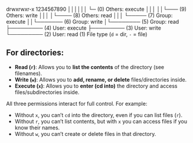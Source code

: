 drwxrwxr-x
1234567890
││││││ └─  (0) Others: execute
│││ ││└─── (9) Others: write
│││ │└──── (8) Others: read
│││ └───── (7) Group: execute
││└─────── (6) Group: write
│└──────── (5) Group: read
├───────── (4) User: execute
├───────── (3) User: write
└───────── (2) User: read
           (1) File type (`d` = dir, `-` = file)


## For directories:

- **Read (`r`)**: Allows you to **list the contents** of the directory (see filenames).
- **Write (`w`)**: Allows you to **add, rename, or delete** files/directories inside.
- **Execute (`x`)**: Allows you to **enter (cd into)** the directory and access files/subdirectories inside.

All three permissions interact for full control. For example:

- Without `x`, you can’t `cd` into the directory, even if you can list files (`r`).
- Without `r`, you can’t list contents, but with `x` you can access files if you know their names.
- Without `w`, you can’t create or delete files in that directory.



